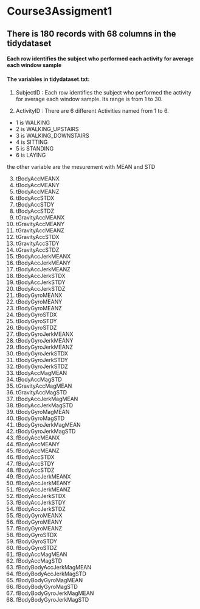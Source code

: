 # Course3Assigment1
## There is 180 records with 68 columns in the tidydataset
#### Each row identifies the subject who performed each activity for average each window sample

#### The variables in tidydataset.txt:
  
1. SubjectID : Each row identifies the subject who performed the activity for average each window sample. Its range is from 1 to 30. 

2. ActivityID : There are 6 different Activities named from 1 to 6.
  + 1 is WALKING
  + 2 is WALKING_UPSTAIRS
  + 3 is WALKING_DOWNSTAIRS
  + 4 is SITTING
  + 5 is STANDING
  + 6 is LAYING

 the other variable are the mesurement with MEAN and STD

3. tBodyAccMEANX
4. tBodyAccMEANY
5. tBodyAccMEANZ
6. tBodyAccSTDX
7. tBodyAccSTDY
8. tBodyAccSTDZ
9. tGravityAccMEANX
10. tGravityAccMEANY
11. tGravityAccMEANZ
12. tGravityAccSTDX
13. tGravityAccSTDY
14. tGravityAccSTDZ
15. tBodyAccJerkMEANX
16. tBodyAccJerkMEANY
17. tBodyAccJerkMEANZ
18. tBodyAccJerkSTDX
19. tBodyAccJerkSTDY
20. tBodyAccJerkSTDZ
21. tBodyGyroMEANX
22. tBodyGyroMEANY
23. tBodyGyroMEANZ
24. tBodyGyroSTDX
25. tBodyGyroSTDY
26. tBodyGyroSTDZ
27. tBodyGyroJerkMEANX
28. tBodyGyroJerkMEANY
29. tBodyGyroJerkMEANZ
30. tBodyGyroJerkSTDX
31. tBodyGyroJerkSTDY
32. tBodyGyroJerkSTDZ
33. tBodyAccMagMEAN
34. tBodyAccMagSTD
35. tGravityAccMagMEAN
36. tGravityAccMagSTD
37. tBodyAccJerkMagMEAN
38. tBodyAccJerkMagSTD
39. tBodyGyroMagMEAN
40. tBodyGyroMagSTD
41. tBodyGyroJerkMagMEAN
42. tBodyGyroJerkMagSTD
43. fBodyAccMEANX
44. fBodyAccMEANY
45. fBodyAccMEANZ
46. fBodyAccSTDX
47. fBodyAccSTDY
48. fBodyAccSTDZ
49. fBodyAccJerkMEANX
50. fBodyAccJerkMEANY
51. fBodyAccJerkMEANZ
52. fBodyAccJerkSTDX
53. fBodyAccJerkSTDY
54. fBodyAccJerkSTDZ
55. fBodyGyroMEANX
56. fBodyGyroMEANY
57. fBodyGyroMEANZ
58. fBodyGyroSTDX
59. fBodyGyroSTDY
60. fBodyGyroSTDZ
61. fBodyAccMagMEAN
62. fBodyAccMagSTD
63. fBodyBodyAccJerkMagMEAN
64. fBodyBodyAccJerkMagSTD
65. fBodyBodyGyroMagMEAN
66. fBodyBodyGyroMagSTD
67. fBodyBodyGyroJerkMagMEAN
68. fBodyBodyGyroJerkMagSTD
